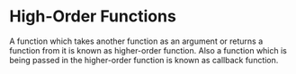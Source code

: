 # High-Order Functions

A function which takes another function as an argument or returns a function from it is known as higher-order
function.
Also a function which is being passed in the higher-order function is known as callback function.
